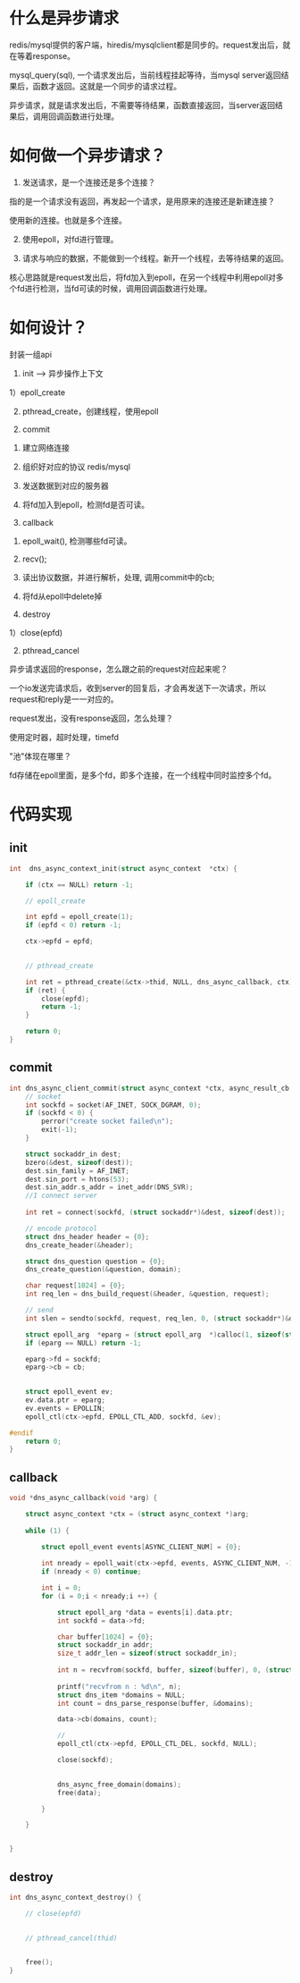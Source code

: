 # 什么是异步请求

redis/mysql提供的客户端，hiredis/mysqlclient都是同步的。request发出后，就在等着response。

mysql_query(sql), 一个请求发出后，当前线程挂起等待，当mysql server返回结果后，函数才返回。这就是一个同步的请求过程。

异步请求，就是请求发出后，不需要等待结果，函数直接返回，当server返回结果后，调用回调函数进行处理。

# 如何做一个异步请求？

1. 发送请求，是一个连接还是多个连接？

指的是一个请求没有返回，再发起一个请求，是用原来的连接还是新建连接？

使用新的连接。也就是多个连接。

2. 使用epoll，对fd进行管理。

3. 请求与响应的数据，不能做到一个线程。新开一个线程，去等待结果的返回。

核心思路就是request发出后，将fd加入到epoll，在另一个线程中利用epoll对多个fd进行检测，当fd可读的时候，调用回调函数进行处理。



# 如何设计？

封装一组api

1. init --> 异步操作上下文

1）epoll_create

2)  pthread_create，创建线程，使用epoll

2. commit

1) 建立网络连接

2) 组织好对应的协议 redis/mysql

3) 发送数据到对应的服务器

4) 将fd加入到epoll，检测fd是否可读。

3. callback

1) epoll_wait(), 检测哪些fd可读。

2) recv();

3) 读出协议数据，并进行解析，处理, 调用commit中的cb;

4) 将fd从epoll中delete掉

4. destroy

1）close(epfd)

2) pthread_cancel



异步请求返回的response，怎么跟之前的request对应起来呢？

一个io发送完请求后，收到server的回复后，才会再发送下一次请求，所以request和reply是一一对应的。



request发出，没有response返回，怎么处理？

使用定时器，超时处理，timefd 



"池"体现在哪里？

fd存储在epoll里面，是多个fd，即多个连接，在一个线程中同时监控多个fd。



# 代码实现

## init

```c
int  dns_async_context_init(struct async_context  *ctx) {

	if (ctx == NULL) return -1;

	// epoll_create

	int epfd = epoll_create(1);
	if (epfd < 0) return -1;

	ctx->epfd = epfd;
	

	// pthread_create

	int ret = pthread_create(&ctx->thid, NULL, dns_async_callback, ctx);
	if (ret) {
		close(epfd);
		return -1;
	}

	return 0;
}
```

## commit

```c
int dns_async_client_commit(struct async_context *ctx, async_result_cb cb) {
	// socket
	int sockfd = socket(AF_INET, SOCK_DGRAM, 0);
	if (sockfd < 0) {
		perror("create socket failed\n");
		exit(-1);
	}

	struct sockaddr_in dest;
	bzero(&dest, sizeof(dest));
	dest.sin_family = AF_INET;
	dest.sin_port = htons(53);
	dest.sin_addr.s_addr = inet_addr(DNS_SVR);
	//1 connect server
	
	int ret = connect(sockfd, (struct sockaddr*)&dest, sizeof(dest));

	// encode protocol
	struct dns_header header = {0};
	dns_create_header(&header);

	struct dns_question question = {0};
	dns_create_question(&question, domain);

	char request[1024] = {0};
	int req_len = dns_build_request(&header, &question, request);

	// send 
	int slen = sendto(sockfd, request, req_len, 0, (struct sockaddr*)&dest, sizeof(struct sockaddr));

	struct epoll_arg  *eparg = (struct epoll_arg  *)calloc(1, sizeof(struct epoll_arg));
	if (eparg == NULL) return -1;

	eparg->fd = sockfd;
	eparg->cb = cb;
		

	struct epoll_event ev;
	ev.data.ptr = eparg;
	ev.events = EPOLLIN;
	epoll_ctl(ctx->epfd, EPOLL_CTL_ADD, sockfd, &ev);

#endif
	return 0;
}
```

## callback

```c
void *dns_async_callback(void *arg) {

	struct async_context *ctx = (struct async_context *)arg;
	
 	while (1) {

		struct epoll_event events[ASYNC_CLIENT_NUM] = {0};
		
		int nready = epoll_wait(ctx->epfd, events, ASYNC_CLIENT_NUM, -1);
		if (nready < 0) continue;

		int i = 0;
		for (i = 0;i < nready;i ++) {

			struct epoll_arg *data = events[i].data.ptr;
			int sockfd = data->fd;

			char buffer[1024] = {0};
			struct sockaddr_in addr;
			size_t addr_len = sizeof(struct sockaddr_in);
				
			int n = recvfrom(sockfd, buffer, sizeof(buffer), 0, (struct sockaddr*)&addr, (socklen_t*)&addr_len);
				
			printf("recvfrom n : %d\n", n);
			struct dns_item *domains = NULL;
			int count = dns_parse_response(buffer, &domains);

			data->cb(domains, count);

			//
			epoll_ctl(ctx->epfd, EPOLL_CTL_DEL, sockfd, NULL);

			close(sockfd);
			

			dns_async_free_domain(domains);
			free(data);

		}

	}


}
```

## destroy

```c
int dns_async_context_destroy() {

	// close(epfd)
	

	// pthread_cancel(thid)
	

	free();
}
```